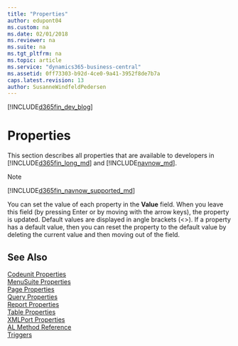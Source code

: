 ```yaml
---
title: "Properties"
author: edupont04
ms.custom: na
ms.date: 02/01/2018
ms.reviewer: na
ms.suite: na
ms.tgt_pltfrm: na
ms.topic: article
ms.service: "dynamics365-business-central"
ms.assetid: 0ff73303-b92d-4ce0-9a41-3952f8de7b7a
caps.latest.revision: 13
author: SusanneWindfeldPedersen
---
```


[!INCLUDE[d365fin_dev_blog](includes/d365fin_dev_blog.md)] 

# Properties
This section describes all properties that are available to developers in [!INCLUDE[d365fin_long_md](../includes/d365fin_long_md.md)] and [!INCLUDE[navnow_md](../includes/navnow_md.md)].  

> [!NOTE]  
> [!INCLUDE[d365fin_navnow_supported_md](../includes/d365fin_navnow_supported_md.md)]

 You can set the value of each property in the **Value** field. When you leave this field (by pressing Enter or by moving with the arrow keys), the property is updated. Default values are displayed in angle brackets (<>). If a property has a default value, then you can reset the property to the default value by deleting the current value and then moving out of the field.  

<!--
> [!NOTE]  
>  In the [!INCLUDE[nav_dev_long](includes/nav_dev_long_md.md)], a bold property value indicates that the property value is not set to its default value.  
-->
## See Also  
[Codeunit Properties](devenv-codeunit-properties.md)  
[MenuSuite Properties](devenv-menusuite-properties.md)  
[Page Properties](devenv-page-property-overview.md)  
[Query Properties](devenv-query-properties.md)  
[Report Properties](devenv-report-properties.md)  
[Table Properties](devenv-table-properties.md)  
[XMLPort Properties](devenv-xmlport-properties.md)  
[AL Method Reference](../methods/devenv-al-method-reference.md)  
[Triggers](../triggers/devenv-triggers.md)  
<!-- //NAV[How to: View or Modify Properties on a Table or Field](How-to--View-or-Modify-Properties-on-a-Table-or-Field.md)  
 [Page Properties Not Supported by Microsoft Dynamics NAV Web Client](Page-Properties-Not-Supported-by-Microsoft-Dynamics-NAV-Web-Client.md)  
-->
